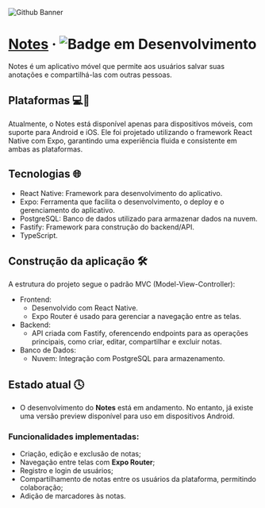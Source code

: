 ![Github Banner](https://github.com/user-attachments/assets/812c5b96-57aa-4c48-a367-a5438cdc8a43)

# [Notes](https://github.com/Bruno2202/notes) &middot; ![Badge em Desenvolvimento](http://img.shields.io/static/v1?label=STATUS&message=EM%20DESENVOLVIMENTO&color=GREEN&style=for-the-badge)

Notes é um aplicativo móvel que permite aos usuários salvar suas anotações e compartilhá-las com outras pessoas.

## Plataformas 💻📱

Atualmente, o Notes está disponível apenas para dispositivos móveis, com suporte para Android e iOS. Ele foi projetado utilizando o framework React Native com Expo, garantindo uma experiência fluida e consistente em ambas as plataformas.

## Tecnologias 🌐

* React Native: Framework para desenvolvimento do aplicativo.
* Expo: Ferramenta que facilita o desenvolvimento, o deploy e o gerenciamento do aplicativo.
* PostgreSQL: Banco de dados utilizado para armazenar dados na nuvem.
* Fastify: Framework para construção do backend/API.
* TypeScript.

## Construção da aplicação 🛠️

A estrutura do projeto segue o padrão MVC (Model-View-Controller):

* Frontend:
  * Desenvolvido com React Native.
  * Expo Router é usado para gerenciar a navegação entre as telas.
* Backend:
  * API criada com Fastify, oferencendo endpoints para as operações principais, como criar, editar, compartilhar e excluir notas.
* Banco de Dados:
  * Nuvem: Integração com PostgreSQL para armazenamento.

## Estado atual 🕓  

* O desenvolvimento do **Notes** está em andamento. No entanto, já existe uma versão preview disponível para uso em dispositivos Android.  

### Funcionalidades implementadas:  
- Criação, edição e exclusão de notas;  
- Navegação entre telas com **Expo Router**;  
- Registro e login de usuários;  
- Compartilhamento de notas entre os usuários da plataforma, permitindo colaboração;  
- Adição de marcadores às notas.
